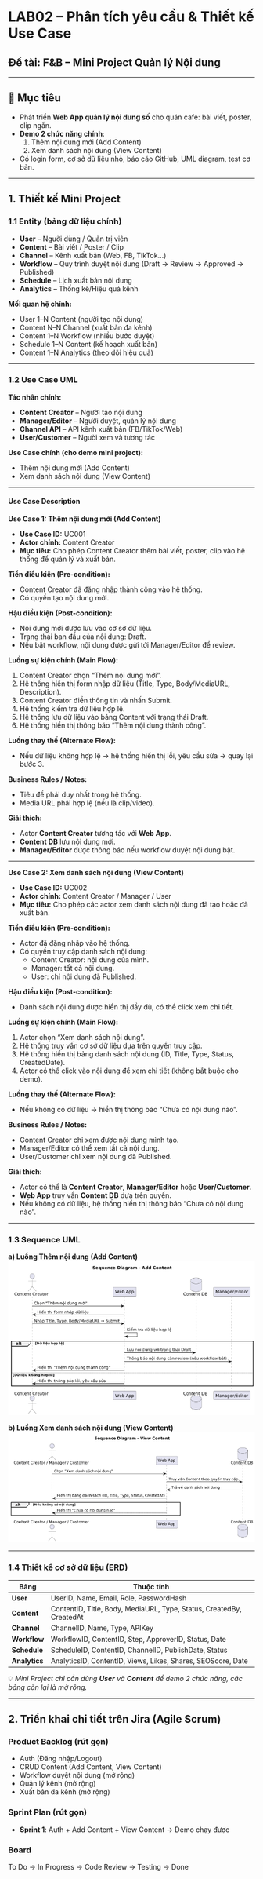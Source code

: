 # LAB02 – Phân tích yêu cầu & Thiết kế Use Case  
## Đề tài: F&B – Mini Project Quản lý Nội dung

---

## 🎯 Mục tiêu  
- Phát triển **Web App quản lý nội dung số** cho quán cafe: bài viết, poster, clip ngắn.  
- **Demo 2 chức năng chính**:  
  1. Thêm nội dung mới (Add Content)  
  2. Xem danh sách nội dung (View Content)  
- Có login form, cơ sở dữ liệu nhỏ, báo cáo GitHub, UML diagram, test cơ bản.  

---

## 1. Thiết kế Mini Project  

### 1.1 Entity (bảng dữ liệu chính)  
- **User** – Người dùng / Quản trị viên  
- **Content** – Bài viết / Poster / Clip  
- **Channel** – Kênh xuất bản (Web, FB, TikTok…)  
- **Workflow** – Quy trình duyệt nội dung (Draft → Review → Approved → Published)  
- **Schedule** – Lịch xuất bản nội dung  
- **Analytics** – Thống kê/Hiệu quả kênh  

**Mối quan hệ chính:**  
- User 1–N Content (người tạo nội dung)  
- Content N–N Channel (xuất bản đa kênh)  
- Content 1–N Workflow (nhiều bước duyệt)  
- Schedule 1–N Content (kế hoạch xuất bản)  
- Content 1–N Analytics (theo dõi hiệu quả)  

---

### 1.2 Use Case UML  

**Tác nhân chính:**  
- **Content Creator** – Người tạo nội dung  
- **Manager/Editor** – Người duyệt, quản lý nội dung  
- **Channel API** – API kênh xuất bản (FB/TikTok/Web)  
- **User/Customer** – Người xem và tương tác  

**Use Case chính (cho demo mini project):**  
- Thêm nội dung mới (Add Content)  
- Xem danh sách nội dung (View Content)  

---

#### Use Case Description  

**Use Case 1: Thêm nội dung mới (Add Content)**  
- **Use Case ID:** UC001  
- **Actor chính:** Content Creator  
- **Mục tiêu:** Cho phép Content Creator thêm bài viết, poster, clip vào hệ thống để quản lý và xuất bản.  

**Tiền điều kiện (Pre-condition):**  
- Content Creator đã đăng nhập thành công vào hệ thống.  
- Có quyền tạo nội dung mới.  

**Hậu điều kiện (Post-condition):**  
- Nội dung mới được lưu vào cơ sở dữ liệu.  
- Trạng thái ban đầu của nội dung: Draft.  
- Nếu bật workflow, nội dung được gửi tới Manager/Editor để review.  

**Luồng sự kiện chính (Main Flow):**  
1. Content Creator chọn “Thêm nội dung mới”.  
2. Hệ thống hiển thị form nhập dữ liệu (Title, Type, Body/MediaURL, Description).  
3. Content Creator điền thông tin và nhấn Submit.  
4. Hệ thống kiểm tra dữ liệu hợp lệ.  
5. Hệ thống lưu dữ liệu vào bảng Content với trạng thái Draft.  
6. Hệ thống hiển thị thông báo “Thêm nội dung thành công”.  

**Luồng thay thế (Alternate Flow):**  
- Nếu dữ liệu không hợp lệ → hệ thống hiển thị lỗi, yêu cầu sửa → quay lại bước 3.  

**Business Rules / Notes:**  
- Tiêu đề phải duy nhất trong hệ thống.  
- Media URL phải hợp lệ (nếu là clip/video).  

**Giải thích:**  
- Actor **Content Creator** tương tác với **Web App**.  
- **Content DB** lưu nội dung mới.  
- **Manager/Editor** được thông báo nếu workflow duyệt nội dung bật.  

---

**Use Case 2: Xem danh sách nội dung (View Content)**  
- **Use Case ID:** UC002  
- **Actor chính:** Content Creator / Manager / User  
- **Mục tiêu:** Cho phép các actor xem danh sách nội dung đã tạo hoặc đã xuất bản.  

**Tiền điều kiện (Pre-condition):**  
- Actor đã đăng nhập vào hệ thống.  
- Có quyền truy cập danh sách nội dung:  
  - Content Creator: nội dung của mình.  
  - Manager: tất cả nội dung.  
  - User: chỉ nội dung đã Published.  

**Hậu điều kiện (Post-condition):**  
- Danh sách nội dung được hiển thị đầy đủ, có thể click xem chi tiết.  

**Luồng sự kiện chính (Main Flow):**  
1. Actor chọn “Xem danh sách nội dung”.  
2. Hệ thống truy vấn cơ sở dữ liệu dựa trên quyền truy cập.  
3. Hệ thống hiển thị bảng danh sách nội dung (ID, Title, Type, Status, CreatedDate).  
4. Actor có thể click vào nội dung để xem chi tiết (không bắt buộc cho demo).  

**Luồng thay thế (Alternate Flow):**  
- Nếu không có dữ liệu → hiển thị thông báo “Chưa có nội dung nào”.  

**Business Rules / Notes:**  
- Content Creator chỉ xem được nội dung mình tạo.  
- Manager/Editor có thể xem tất cả nội dung.  
- User/Customer chỉ xem nội dung đã Published.  

**Giải thích:**  
- Actor có thể là **Content Creator**, **Manager/Editor** hoặc **User/Customer**.  
- **Web App** truy vấn **Content DB** dựa trên quyền.  
- Nếu không có dữ liệu, hệ thống hiển thị thông báo “Chưa có nội dung nào”.  

---

### 1.3 Sequence UML  

**a) Luồng Thêm nội dung (Add Content)**  
![Sequence Add Content](./Upload/sequenceadd.png)

**b) Luồng Xem danh sách nội dung (View Content)**  
![Sequence View Content](./Upload/sequenceview.png)  

---

### 1.4 Thiết kế cơ sở dữ liệu (ERD)  

| Bảng      | Thuộc tính |
|-----------|------------|
| **User** | UserID, Name, Email, Role, PasswordHash |
| **Content** | ContentID, Title, Body, MediaURL, Type, Status, CreatedBy, CreatedAt |
| **Channel** | ChannelID, Name, Type, APIKey |
| **Workflow** | WorkflowID, ContentID, Step, ApproverID, Status, Date |
| **Schedule** | ScheduleID, ContentID, ChannelID, PublishDate, Status |
| **Analytics** | AnalyticsID, ContentID, Views, Likes, Shares, SEOScore, Date |

💡 *Mini Project chỉ cần dùng **User** và **Content** để demo 2 chức năng, các bảng còn lại là mở rộng.*  

---

## 2. Triển khai chi tiết trên Jira (Agile Scrum)  

### Product Backlog (rút gọn)  
- Auth (Đăng nhập/Logout)  
- CRUD Content (Add Content, View Content)  
- Workflow duyệt nội dung (mở rộng)  
- Quản lý kênh (mở rộng)  
- Xuất bản đa kênh (mở rộng)  

### Sprint Plan (rút gọn)  
- **Sprint 1**: Auth + Add Content + View Content → Demo chạy được  

### Board  
To Do → In Progress → Code Review → Testing → Done  
